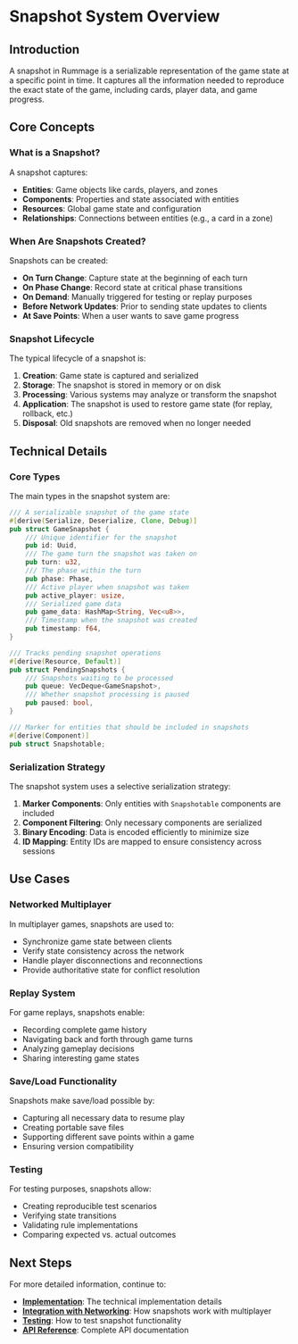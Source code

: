 # Snapshot System Overview

## Introduction

A snapshot in Rummage is a serializable representation of the game state at a specific point in time. It captures all the information needed to reproduce the exact state of the game, including cards, player data, and game progress.

## Core Concepts

### What is a Snapshot?

A snapshot captures:

- **Entities**: Game objects like cards, players, and zones
- **Components**: Properties and state associated with entities
- **Resources**: Global game state and configuration
- **Relationships**: Connections between entities (e.g., a card in a zone)

### When Are Snapshots Created?

Snapshots can be created:

- **On Turn Change**: Capture state at the beginning of each turn
- **On Phase Change**: Record state at critical phase transitions
- **On Demand**: Manually triggered for testing or replay purposes
- **Before Network Updates**: Prior to sending state updates to clients
- **At Save Points**: When a user wants to save game progress

### Snapshot Lifecycle

The typical lifecycle of a snapshot is:

1. **Creation**: Game state is captured and serialized
2. **Storage**: The snapshot is stored in memory or on disk
3. **Processing**: Various systems may analyze or transform the snapshot
4. **Application**: The snapshot is used to restore game state (for replay, rollback, etc.)
5. **Disposal**: Old snapshots are removed when no longer needed

## Technical Details

### Core Types

The main types in the snapshot system are:

```rust
/// A serializable snapshot of the game state
#[derive(Serialize, Deserialize, Clone, Debug)]
pub struct GameSnapshot {
    /// Unique identifier for the snapshot
    pub id: Uuid,
    /// The game turn the snapshot was taken on
    pub turn: u32,
    /// The phase within the turn
    pub phase: Phase,
    /// Active player when snapshot was taken
    pub active_player: usize,
    /// Serialized game data
    pub game_data: HashMap<String, Vec<u8>>,
    /// Timestamp when the snapshot was created
    pub timestamp: f64,
}

/// Tracks pending snapshot operations
#[derive(Resource, Default)]
pub struct PendingSnapshots {
    /// Snapshots waiting to be processed
    pub queue: VecDeque<GameSnapshot>,
    /// Whether snapshot processing is paused
    pub paused: bool,
}

/// Marker for entities that should be included in snapshots
#[derive(Component)]
pub struct Snapshotable;
```

### Serialization Strategy

The snapshot system uses a selective serialization strategy:

1. **Marker Components**: Only entities with `Snapshotable` components are included
2. **Component Filtering**: Only necessary components are serialized
3. **Binary Encoding**: Data is encoded efficiently to minimize size
4. **ID Mapping**: Entity IDs are mapped to ensure consistency across sessions

## Use Cases

### Networked Multiplayer

In multiplayer games, snapshots are used to:

- Synchronize game state between clients
- Verify state consistency across the network
- Handle player disconnections and reconnections
- Provide authoritative state for conflict resolution

### Replay System

For game replays, snapshots enable:

- Recording complete game history
- Navigating back and forth through game turns
- Analyzing gameplay decisions
- Sharing interesting game states

### Save/Load Functionality

Snapshots make save/load possible by:

- Capturing all necessary data to resume play
- Creating portable save files
- Supporting different save points within a game
- Ensuring version compatibility

### Testing

For testing purposes, snapshots allow:

- Creating reproducible test scenarios
- Verifying state transitions
- Validating rule implementations
- Comparing expected vs. actual outcomes

## Next Steps

For more detailed information, continue to:

- **[Implementation](implementation.md)**: The technical implementation details
- **[Integration with Networking](networking_integration.md)**: How snapshots work with multiplayer
- **[Testing](testing.md)**: How to test snapshot functionality
- **[API Reference](api_reference.md)**: Complete API documentation 
